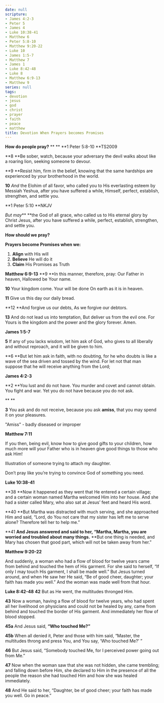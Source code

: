 ```yaml
---
date: null
scripture:
- James 4:2-3
- Peter 5
- James 4
- Luke 10:38-41
- Matthew 6
- Peter 5:8-10
- Matthew 9:20-22
- Luke 10
- James 1:5-7
- Matthew 7
- James 1
- Luke 8:42-48
- Luke 8
- Matthew 6:9-13
- Matthew 9
series: null
tags:
- devotion
- jesus
- god
- christ
- prayer
- faith
- peace
- matthew
title: Devotion When Prayers becomes Promises
---
```



**How do people pray?**
**
**
**1 Peter 5:8-10 **TS2009

**8 **Be sober, watch, because your adversary the devil walks about like a roaring lion, seeking someone to devour.

**9 **Resist him, firm in the belief, knowing that the same hardships are experienced by your brotherhood in the world.

**10**  *And* the Elohim of all favor, who called you to His everlasting esteem by Messiah Yeshua, after you have suffered a while, Himself, perfect, establish, strengthen, and settle you.

**1 Peter 5:10 **NKJV

*But may***  **the God of all grace, who called us to His eternal glory by Christ Jesus, after you have suffered a while, perfect, establish, strengthen, and settle you.

**How should we pray?**

**Prayers become Promises when we:**
1. **Align** with His will
2. **Believe** He will do it
3. **Claim** His Promises as Truth

**Matthew 6:9-13**
**9 **In this manner, therefore, pray:
Our Father in heaven,
Hallowed be Your name.

**10** Your kingdom come.
Your will be done
On earth as it is in heaven.

**11** Give us this day our daily bread.

**12 **And forgive us our debts,
As we forgive our debtors.

**13** And do not lead us into temptation,
But deliver us from the evil one.
For Yours is the kingdom and the power and the glory forever. Amen.

**James 1:5-7**

**5** If any of you lacks wisdom, let him ask of God, who gives to all liberally and without reproach, and it will be given to him.

**6 **But let him ask in faith, with no doubting, for he who doubts is like a wave of the sea driven and tossed by the wind. For let not that man suppose that he will receive anything from the Lord;

**James 4:2-3**

**2 **You lust and do not have. You murder and covet and cannot obtain. You fight and war. Yet you do not have because you do not ask.

**
**

**3** You ask and do not receive, because you ask **amiss**, that you may spend it on your pleasures.

"Amiss" - badly diseased or improper

**Matthew 7:11**

If you then, being evil, know how to give good gifts to your children, how much more will your Father who is in heaven give good things to those who ask Him!

Illustration of someone trying to attach my daughter.

Don’t pray like you’re trying to convince God of something you need.

**Luke 10:38-41**

**38 **Now it happened as they went that He entered a certain village; and a certain woman named Martha welcomed Him into her house. And she had a sister called Mary, who also sat at Jesus’ feet and heard His word.

**40 **But Martha was distracted with much serving, and she approached Him and said, “Lord, do You not care that my sister has left me to serve alone? Therefore tell her to help me.”

**41 **And Jesus answered and said to her, “Martha, Martha, you are worried and troubled about many things.** **But one thing is needed, and Mary has chosen that good part, which will not be taken away from her.”

**Matthew 9:20-22**

And suddenly, a woman who had a flow of blood for twelve years came from behind and touched the hem of His garment. For she said to herself, “If only I may touch His garment, I shall be made well.” But Jesus turned around, and when He saw her He said, “Be of good cheer, daughter; your faith has made you well.” And the woman was made well from that hour.

**Luke 8:42-48**
**42** But as He went, the multitudes thronged Him.

**43** Now a woman, having a flow of blood for twelve years, who had spent all her livelihood on physicians and could not be healed by any, came from behind and touched the border of His garment. And immediately her flow of blood stopped.

**45a** And Jesus said, **“Who touched Me?”**

**45b** When all denied it, Peter and those with him said, “Master, the multitudes throng and press You, and You say, ‘Who touched Me?’ ”

**46** But Jesus said, “Somebody touched Me, for I perceived power going out from Me.”

**47** Now when the woman saw that she was not hidden, she came trembling; and falling down before Him, she declared to Him in the presence of all the people the reason she had touched Him and how she was healed immediately.

**48** And He said to her, “Daughter, be of good cheer; your faith has made you well. Go in peace.”